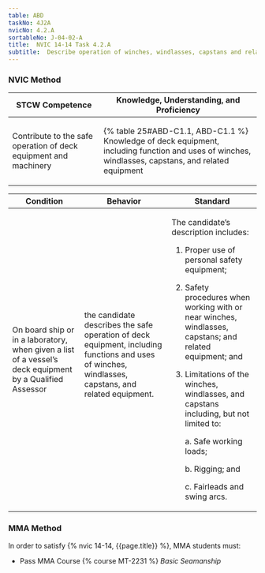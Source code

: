 ```yaml
---
table: ABD
taskNo: 4J2A
nvicNo: 4.2.A 
sortableNo: J-04-02-A
title:  NVIC 14-14 Task 4.2.A
subtitle:  Describe operation of winches, windlasses, capstans and related equipment
---
```






### NVIC Method

<a style="display:none;" onclick="togglevisibility('nvic_methods')" >Show NVIC method.</a>

<div id='nvic_methods' class='show'>

<table>
<thead>
<tr>
<th class='forty'> STCW Competence </th>
<th class='sixty'> Knowledge, Understanding, and Proficiency </th>
</tr>
</thead>

<tbody>
<tr><td markdown='1'>

Contribute to the safe operation of deck equipment and machinery

</td><td markdown='1'>

{% table 25#ABD-C1.1, ABD-C1.1 %} Knowledge of deck equipment, including function and uses of winches, windlasses, capstans, and related equipment

</td></tr>


</tbody>
</table>


<table>
<thead>
<tr><th class='twenty'>  Condition </th><th class='twenty'> Behavior </th><th  class='sixty'>Standard </th></tr>
</thead>
<tbody >



<tr><td markdown='1'>

On board ship or in a laboratory, when given a list of a vessel’s deck equipment by a Qualified Assessor

</td><td markdown='1'>

the candidate describes the safe operation of deck equipment, including functions and uses of winches, windlasses, capstans, and related equipment.

<br>

<div class="tooltip" markdown='1'>



</div>


</td><td markdown='1'>

The candidate’s description includes:

1. Proper use of personal safety equipment;
2. Safety procedures when working with or near winches, windlasses, capstans; and related equipment; and
3. Limitations of the winches, windlasses, and capstans including, but not limited to:

	a. Safe working loads;

	b. Rigging; and

	c. Fairleads and swing arcs. 

</td></tr>
</tbody>
</table>
</div>


### MMA Method

In order to satisfy  {% nvic 14-14, {{page.title}}  %}, MMA students must:

* Pass MMA Course {% course MT-2231 %}  *Basic Seamanship*
